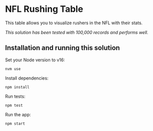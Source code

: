 # NFL Rushing Table

This table allows you to visualize rushers in the NFL with their stats.


*This solution has been tested with 100,000 records and performs well.*

## Installation and running this solution
Set your Node version to v16:
```
nvm use
```

Install dependencies:
```
npm install
```

Run tests:
```
npm test
```

Run the app:
```
npm start
```